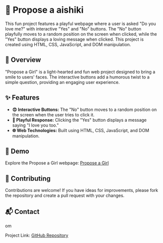 # 💌 Propose a aishiki 

This fun project features a playful webpage where a user is asked "Do you love me?" with interactive "Yes" and "No" buttons. The "No" button playfully moves to a random position on the screen when clicked, while the "Yes" button displays a loving message when clicked. This project is created using HTML, CSS, JavaScript, and DOM manipulation.

## 📝 Overview

"Propose a Girl" is a light-hearted and fun web project designed to bring a smile to users' faces. The interactive buttons add a humorous twist to a simple question, providing an engaging user experience.

## ✨ Features

- **😍 Interactive Buttons:** The "No" button moves to a random position on the screen when the user tries to click it.
- **💖 Playful Response:** Clicking the "Yes" button displays a message saying "I love you too."
- **🌐 Web Technologies:** Built using HTML, CSS, JavaScript, and DOM manipulation.

## 🎥 Demo

Explore the Propose a Girl webpage: [Propose a Girl](/)

## 🤝 Contributing

Contributions are welcome! If you have ideas for improvements, please fork the repository and create a pull request with your changes.

## 📬 Contact

om

Project Link: [GitHub Repository]()
